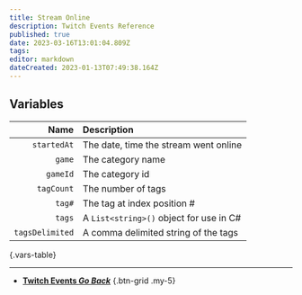 ```yaml
---
title: Stream Online
description: Twitch Events Reference
published: true
date: 2023-03-16T13:01:04.809Z
tags: 
editor: markdown
dateCreated: 2023-01-13T07:49:38.164Z
---
```


## Variables

Name | Description
----:|:------------
`startedAt` | The date, time the stream went online
`game` | The category name
`gameId` | The category id
`tagCount` | The number of tags
`tag#` | The tag at index position #
`tags` | A `List<string>()` object for use in C#
`tagsDelimited` | A comma delimited string of the tags
{.vars-table}

---

- [<i class="mdi mdi-chevron-left"></i>**Twitch Events *Go Back***](/Platforms/Twitch/Events)
{.btn-grid .my-5}